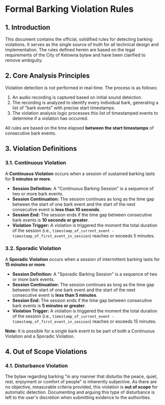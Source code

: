 # Formal Barking Violation Rules

## 1. Introduction

This document contains the official, solidified rules for detecting barking violations. It serves as the single source of truth for all technical design and implementation. The rules defined herein are based on the legal requirements of the City of Kelowna bylaw and have been clarified to remove ambiguity.

## 2. Core Analysis Principles

Violation detection is not performed in real-time. The process is as follows:
1.  An audio recording is captured based on initial sound detection.
2.  The recording is analyzed to identify every individual bark, generating a list of "bark events" with precise start timestamps.
3.  The violation analysis logic processes this list of timestamped events to determine if a violation has occurred.

All rules are based on the time elapsed **between the start timestamps** of consecutive bark events.

## 3. Violation Definitions

### 3.1. Continuous Violation

A **Continuous Violation** occurs when a session of sustained barking lasts for **5 minutes or more**.

-   **Session Definition:** A "Continuous Barking Session" is a sequence of two or more bark events.
-   **Session Continuation:** The session continues as long as the time gap between the start of one bark event and the start of the next consecutive event is **less than 10 seconds**.
-   **Session End:** The session ends if the time gap between consecutive bark events is **10 seconds or greater**.
-   **Violation Trigger:** A violation is triggered the moment the total duration of the session (i.e., `timestamp_of_current_event - timestamp_of_first_event_in_session`) reaches or exceeds 5 minutes.

### 3.2. Sporadic Violation

A **Sporadic Violation** occurs when a session of intermittent barking lasts for **15 minutes or more**.

-   **Session Definition:** A "Sporadic Barking Session" is a sequence of two or more bark events.
-   **Session Continuation:** The session continues as long as the time gap between the start of one bark event and the start of the next consecutive event is **less than 5 minutes**.
-   **Session End:** The session ends if the time gap between consecutive bark events is **5 minutes or greater**.
-   **Violation Trigger:** A violation is triggered the moment the total duration of the session (i.e., `timestamp_of_current_event - timestamp_of_first_event_in_session`) reaches or exceeds 15 minutes.

**Note:** It is possible for a single bark event to be part of both a Continuous Violation and a Sporadic Violation.

## 4. Out of Scope Violations

### 4.1. Disturbance Violation

The bylaw regarding barking "in any manner that disturbs the peace, quiet, rest, enjoyment or comfort of people" is inherently subjective. As there are no objective, measurable criteria provided, this violation is **out of scope** for automatic detection. Documenting and arguing this type of disturbance is left to the user's discretion when submitting evidence to the authorities.
